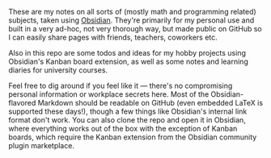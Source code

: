 These are my notes on all sorts of (mostly math and programming
related) subjects, taken using [Obsidian](https://obsidian.md). They're primarily for my
personal use and built in a very ad-hoc, not very thorough way,
but made public on GitHub so I can easily share pages with friends,
teachers, coworkers etc.

Also in this repo are some todos and ideas for my hobby projects
using Obsidian's Kanban board extension, as well as some notes and
learning diaries for university courses.

Feel free to dig around if you feel like it —
there's no compromising personal information or workplace secrets here.
Most of the Obsidian-flavored Markdown should be readable on GitHub
(even embedded LaTeX is supported these days!), though a few things
like Obsidian's internal link format don't work.
You can also clone the repo and open it in Obsidian,
where everything works out of the box
with the exception of Kanban boards, which require the Kanban
extension from the Obsidian community plugin marketplace.
